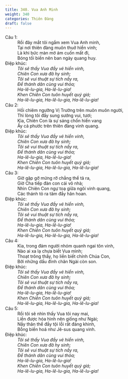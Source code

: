 ```yaml
---
title: 340. Vua Anh Minh
weight: 340
categories: Thiên Đàng
draft: false
---
```

<dl><dt>Câu 1:</dt><dd data-verse="1">Rồi đây mắt tôi ngắm xem Vua Anh minh, <br/>Tại nơi thiên đàng muôn thuở hiển vinh; <br/>Là khi bức màn mờ ám cuốn mất đi, <br/>Bóng tối biến nên ban ngày quang huy. </dd><dt>Điệp khúc:</dt><dd data-chorus="1"><em>Tôi sẽ thấy Vua đầy vẻ hiển vinh, <br/>Chiên Con xưa đã hy sinh; <br/>Tôi sẽ vui thuật sự tích nầy ra, <br/>Để thánh dân cùng vui thỏa; <br/>Ha-lê-lu-gia, Ha-lê-lu-gia! <br/>Khen Chiên Con tuôn huyết quý giá; <br/>Ha-lê-lu-gia, Ha-lê-lu-gia, Ha-lê-lu-gia! </em></dd><dt>Câu 2:</dt><dd data-verse="2">Hồi chiêm ngưỡng Vị Trưởng trên muôn muôn người, <br/>Thì lòng tôi đầy sung sướng vui, tươi; <br/>Kìa, Chiên Con là sự sáng chốn hiển vang <br/>Ấy cả phước trên thiên đàng vinh quang. </dd><dt>Điệp khúc:</dt><dd data-chorus="1"><em>Tôi sẽ thấy Vua đầy vẻ hiển vinh, <br/>Chiên Con xưa đã hy sinh; <br/>Tôi sẽ vui thuật sự tích nầy ra, <br/>Để thánh dân cùng vui thỏa; <br/>Ha-lê-lu-gia, Ha-lê-lu-gia! <br/>Khen Chiên Con tuôn huyết quý giá; <br/>Ha-lê-lu-gia, Ha-lê-lu-gia, Ha-lê-lu-gia! </em></dd><dt>Câu 3:</dt><dd data-verse="3">Giờ gặp gỡ mừng rỡ chẳng thể tả ra, <br/>Giờ Cha tiếp đàn con cái vô nhà; <br/>Nhìn Chiên Con ngự toạ giữa ngôi vinh quang, <br/>Các thánh tỏ ra tâm đầy hân hoan. </dd><dt>Điệp khúc:</dt><dd data-chorus="1"><em>Tôi sẽ thấy Vua đầy vẻ hiển vinh, <br/>Chiên Con xưa đã hy sinh; <br/>Tôi sẽ vui thuật sự tích nầy ra, <br/>Để thánh dân cùng vui thỏa; <br/>Ha-lê-lu-gia, Ha-lê-lu-gia! <br/>Khen Chiên Con tuôn huyết quý giá; <br/>Ha-lê-lu-gia, Ha-lê-lu-gia, Ha-lê-lu-gia! </em></dd><dt>Câu 4:</dt><dd data-verse="4">Kìa, trong đám người nhóm quanh ngai tôn vinh, <br/>Nào ai xa lạ chưa biết Vua mình; <br/>Thoạt trông thấy, họ liền biết chính Chúa Con, <br/>Bởi những dấu đinh chân Ngài còn son. </dd><dt>Điệp khúc:</dt><dd data-chorus="1"><em>Tôi sẽ thấy Vua đầy vẻ hiển vinh, <br/>Chiên Con xưa đã hy sinh; <br/>Tôi sẽ vui thuật sự tích nầy ra, <br/>Để thánh dân cùng vui thỏa; <br/>Ha-lê-lu-gia, Ha-lê-lu-gia! <br/>Khen Chiên Con tuôn huyết quý giá; <br/>Ha-lê-lu-gia, Ha-lê-lu-gia, Ha-lê-lu-gia! </em></dd><dt>Câu 5:</dt><dd data-verse="5">Rồi tôi sẽ nhìn thấy Vua tôi nay mai, <br/>Liền được hóa hình nên giống như Ngài; <br/>Nầy thân thể đầy tội lỗi rất đáng khinh, <br/>Bỗng biến hoá như Jê-sus quang vinh. </dd><dt>Điệp khúc:</dt><dd data-chorus="1"><em>Tôi sẽ thấy Vua đầy vẻ hiển vinh, <br/>Chiên Con xưa đã hy sinh; <br/>Tôi sẽ vui thuật sự tích nầy ra, <br/>Để thánh dân cùng vui thỏa; <br/>Ha-lê-lu-gia, Ha-lê-lu-gia! <br/>Khen Chiên Con tuôn huyết quý giá; <br/>Ha-lê-lu-gia, Ha-lê-lu-gia, Ha-lê-lu-gia! </em></dd></dl>
